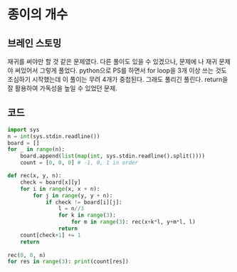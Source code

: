 # 종이의 개수


## 브레인 스토밍

재귀를 써야만 할 것 같은 문제였다. 다른 풀이도 있을 수 있겠으나, 문제에 나 재귀 문제야 써있어서 그렇게 풀었다. python으로 PS를 하면서 for loop을 3개 이상 쓰는 것도 조심하기 시작했는데 이 풀이는 무려 4개가 중첩된다. 그래도 풀리긴 풀린다. return을 잘 활용하여 가독성을 높일 수 있었던 문제.


## 코드

```python
import sys
n = int(sys.stdin.readline())
board = []
for _ in range(n):
    board.append(list(map(int, sys.stdin.readline().split())))
    count = [0, 0, 0] # -1, 0, 1 in order

def rec(x, y, n):
    check = board[x][y]
    for i in range(x, x + n):
        for j in range(y, y + n):
            if check != board[i][j]:
                l = n//3
                for k in range(3):
                    for m in range(3): rec(x+k*l, y+m*l, l)
                return
    count[check+1] += 1
    return
    
rec(0, 0, n)
for res in range(3): print(count[res])
```

